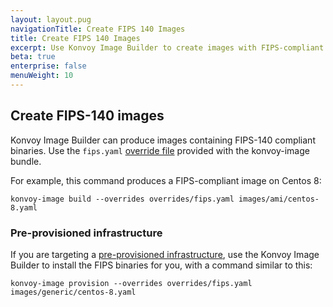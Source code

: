 ```yaml
---
layout: layout.pug
navigationTitle: Create FIPS 140 Images
title: Create FIPS 140 Images
excerpt: Use Konvoy Image Builder to create images with FIPS-compliant binaries
beta: true
enterprise: false
menuWeight: 10
---
```


## Create FIPS-140 images

Konvoy Image Builder can produce images containing FIPS-140 compliant binaries. Use the `fips.yaml` [override file](../../image-builder/override-files/) provided with the konvoy-image bundle.

For example, this command produces a FIPS-compliant image on Centos 8:

```shell
konvoy-image build --overrides overrides/fips.yaml images/ami/centos-8.yaml
```

### Pre-provisioned infrastructure

If you are targeting a [pre-provisioned infrastructure](../../choose-infrastructure/pre-provisioned/), use the Konvoy Image Builder to install the FIPS binaries for you, with a command similar to this:

```shell
konvoy-image provision --overrides overrides/fips.yaml images/generic/centos-8.yaml
```

